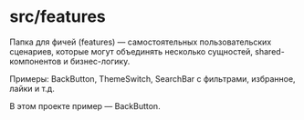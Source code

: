 # src/features

Папка для фичей (features) — самостоятельных пользовательских сценариев, которые могут объединять несколько сущностей, shared-компонентов и бизнес-логику.

Примеры: BackButton, ThemeSwitch, SearchBar с фильтрами, избранное, лайки и т.д.

В этом проекте пример — BackButton. 